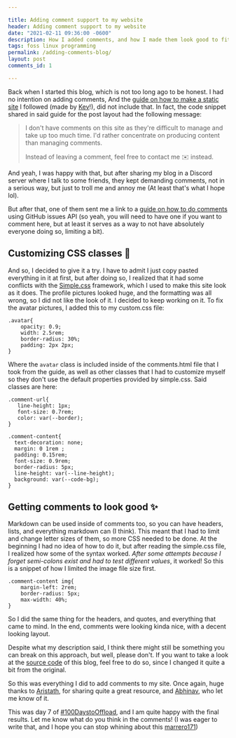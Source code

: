 ```yaml
---

title: Adding comment support to my website
header: Adding comment support to my website
date: "2021-02-11 09:36:00 -0600"
description: How I added comments, and how I made them look good to fit with simple.css (and doing my best so you don't break them lol) :P
tags: foss linux programming
permalink: /adding-comments-blog/
layout: post
comments_id: 1

---
```


Back when I started this blog, which is not too long ago to be honest. I had no intention on adding comments, And the [guide on how to make a static site](https://kevq.uk/how-to-build-jekyll-site-simple-css/) I followed (made by [Kev](https://fosstodon.org/@kev)!), did not include that. In fact, the code snippet shared in said guide for the post layout had the following message:

> I don't have comments on this site as they're difficult to manage and take up too much time. I'd rather concentrate on producing content than managing comments.
>
> Instead of leaving a comment, feel free to contact me ✉️ instead.

And yeah, I was happy with that, but after sharing my blog in a Discord server where I talk to some friends, they kept demanding comments, not in a serious way, but just to troll me and annoy me (At least that's what I hope lol). 

But after that, one of them sent me a link to a [guide on how to do comments](https://aristath.github.io/blog/static-site-comments-using-github-issues-api)  using GitHub issues API (so yeah, you will need to have one if you want to comment here, but at least it serves as a way to not have absolutely everyone doing so, limiting a bit). 

## Customizing CSS classes 🎨

And so, I decided to give it a try. I have to admit I just copy pasted everything in it at first, but after doing so, I realized that it had some conflicts with the [Simple.css](https://simplecss.org/) framework, which I used to make this site look as it does. The profile pictures looked huge, and the formatting was all wrong, so I did not like the look of it. I decided to keep working on it. To fix the avatar pictures, I added this to my custom.css file:

```
.avatar{
    opacity: 0.9;
    width: 2.5rem;
    border-radius: 30%;
    padding: 2px 2px;
}
```

Where the `avatar` class is included inside of the comments.html file that I took from the guide, as well as other classes that I had to customize myself so they don't use the default properties provided by simple.css. Said classes are here:

```
.comment-url{
   line-height: 1px;
   font-size: 0.7rem;
   color: var(--border);
}

.comment-content{
  text-decoration: none;
  margin: 0 1rem ;
  padding: 0.15rem;
  font-size: 0.9rem;
  border-radius: 5px;
  line-height: var(--line-height);
  background: var(--code-bg);
}
```

## Getting comments to look good ✨

Markdown can be used inside of comments too, so you can have headers, lists, and everything markdown can (I think). This meant that I had to limit and change letter sizes of them, so more CSS needed to be done. At the beginning I had no idea of how to do it, but after reading the simple.css file, I realized how some of the syntax worked. *After some attempts because I forget semi-colons exist and had to test different values*, it worked! So this is a snippet of how I limited the image file size first. 

```
.comment-content img{
	margin-left: 2rem;
	border-radius: 5px;
	max-width: 40%;
}
```

So I did the same thing for the headers, and quotes, and everything that came to mind. In the end, comments were looking kinda nice, with a decent looking layout. 

Despite what my description said, I think there might still be something you can break on this approach, but well, please don't.  If you want to take a look at the [source code](https://github.com/joelchrono12/jekyll-site-test.css) of this blog, feel free to do so, since I changed it quite a bit from the original. 

So this was everything I did to add comments to my site. Once again, huge thanks to [Aristath](https://aristath.github.io/), for sharing quite a great resource, and [Abhinav](https://distrotoot.com/@abhi), who let me know of it. 

This was day 7 of [#100DaystoOffload](https://100daystooffload.com/), and I am quite happy with the final results. Let me know what do you think in the comments! (I was eager to write that, and I hope you can stop whining about this [marrero171](https://marrero171.itch.io/))



